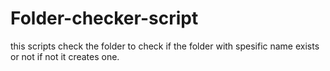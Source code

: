 # Folder-checker-script
this scripts  check the folder to check if the folder with spesific name exists or not if not it creates one.
